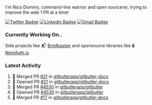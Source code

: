
I'm Nico Domino, command-line warrior and open sourcerer, trying to improve the web 1 PR at a time!

[![Twitter Badge](https://img.shields.io/badge/-@ndom91-1ca0f1?style=flat-square&labelColor=1ca0f1&logo=twitter&logoColor=white&link=https://twitter.com/ndom91)](https://twitter.com/ndom91) [![Linkedin Badge](https://img.shields.io/badge/-ndom91-blue?style=flat-square&logo=Linkedin&logoColor=white&link=https://www.linkedin.com/in/ndom91/)](https://www.linkedin.com/in/ndom91/) [![Gmail Badge](https://img.shields.io/badge/-yo@ndo.dev-c14438?style=flat-square&logo=mail.ru&logoColor=white&link=mailto:yo@ndo.dev)](mailto:yo@ndo.dev)

### Currently Working On..

Side projects like 📬 [Briefkasten](https://briefkastenhq.com) and opensource libraries like 🔒 [NextAuth.js](https://github.com/nextauthjs/next-auth).

<!--START_SECTION_PROFILE_VIEWS:readme-info-->
<!--END_SECTION_PROFILE_VIEWS:readme-info-->

<!--START_SECTION_DAILY_COMMIT:readme-info-->
<!--END_SECTION_DAILY_COMMIT:readme-info-->

<!--START_SECTION_WEEKLY_COMMIT:readme-info-->
<!--END_SECTION_WEEKLY_COMMIT:readme-info-->

### Latest Activity

<!--START_SECTION:activity-->
1. 🎉 Merged PR [#21](https://github.com/gitbutlerapp/gitbutler-docs/pull/21) in [gitbutlerapp/gitbutler-docs](https://github.com/gitbutlerapp/gitbutler-docs)
2. 💪 Opened PR [#21](https://github.com/gitbutlerapp/gitbutler-docs/pull/21) in [gitbutlerapp/gitbutler-docs](https://github.com/gitbutlerapp/gitbutler-docs)
3. 🎉 Merged PR [#4530](https://github.com/gitbutlerapp/gitbutler/pull/4530) in [gitbutlerapp/gitbutler](https://github.com/gitbutlerapp/gitbutler)
4. 💪 Opened PR [#4530](https://github.com/gitbutlerapp/gitbutler/pull/4530) in [gitbutlerapp/gitbutler](https://github.com/gitbutlerapp/gitbutler)
5. 🎉 Merged PR [#17](https://github.com/gitbutlerapp/gitbutler-docs/pull/17) in [gitbutlerapp/gitbutler-docs](https://github.com/gitbutlerapp/gitbutler-docs)
<!--END_SECTION:activity-->
